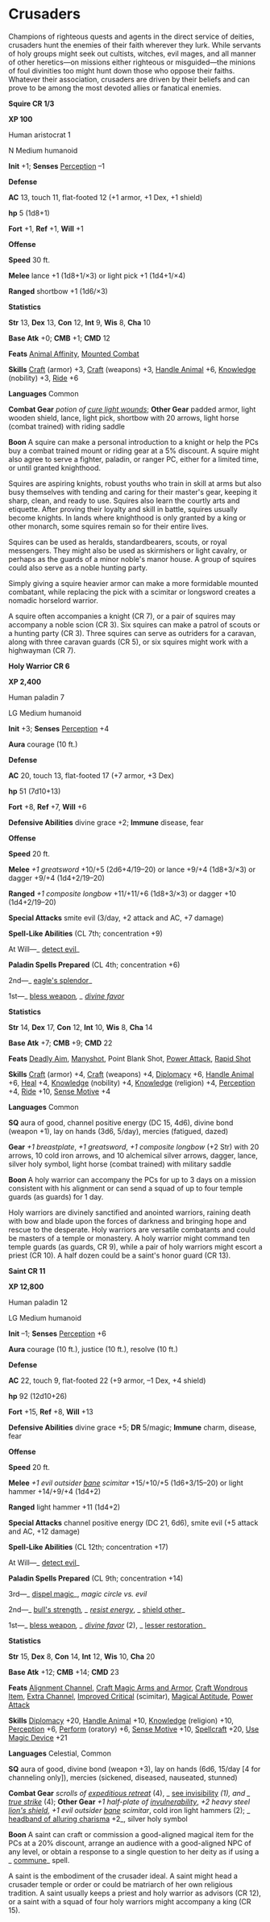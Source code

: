 # Crusaders

Champions of righteous quests and agents in the direct service of deities, crusaders hunt the enemies of their faith wherever they lurk. While servants of holy groups might seek out cultists, witches, evil mages, and all manner of other heretics—on missions either righteous or misguided—the minions of foul divinities too might hunt down those who oppose their faiths. Whatever their association, crusaders are driven by their beliefs and can prove to be among the most devoted allies or fanatical enemies.

**Squire CR 1/3**

**XP 100**

Human aristocrat 1

N Medium humanoid

**Init** +1; **Senses** [Perception](../../skills/perception.html#_perception) –1

**Defense**

**AC** 13, touch 11, flat-footed 12 (+1 armor, +1 Dex, +1 shield)

**hp** 5 (1d8+1)

**Fort** +1, **Ref** +1, **Will** +1

**Offense**

**Speed** 30 ft.

**Melee** lance +1 (1d8+1/×3) or light pick +1 (1d4+1/×4)

**Ranged** shortbow +1 (1d6/×3)

**Statistics**

**Str** 13, **Dex** 13, **Con** 12, **Int** 9, **Wis** 8, **Cha** 10

**Base Atk** +0; **CMB** +1; **CMD** 12

**Feats** [Animal Affinity](../../feats.html#_animal-affinity), [Mounted Combat](../../feats.html#_mounted-combat)

**Skills** [Craft](../../skills/craft.html#_craft) (armor) +3, [Craft](../../skills/craft.html#_craft) (weapons) +3, [Handle Animal](../../skills/handleAnimal.html#_handle-animal) +6, [Knowledge](../../skills/knowledge.html#_knowledge) (nobility) +3, [Ride](../../skills/ride.html#_ride) +6

**Languages** Common

**Combat Gear** _potion of [cure light wounds](../../spells/cureLightWounds.html#_cure-light-wounds)_; **Other Gear** padded armor, light wooden shield, lance, light pick, shortbow with 20 arrows, light horse (combat trained) with riding saddle

**Boon** A squire can make a personal introduction to a knight or help the PCs buy a combat trained mount or riding gear at a 5% discount. A squire might also agree to serve a fighter, paladin, or ranger PC, either for a limited time, or until granted knighthood.

Squires are aspiring knights, robust youths who train in skill at arms but also busy themselves with tending and caring for their master's gear, keeping it sharp, clean, and ready to use. Squires also learn the courtly arts and etiquette. After proving their loyalty and skill in battle, squires usually become knights. In lands where knighthood is only granted by a king or other monarch, some squires remain so for their entire lives.

Squires can be used as heralds, standardbearers, scouts, or royal messengers. They might also be used as skirmishers or light cavalry, or perhaps as the guards of a minor noble's manor house. A group of squires could also serve as a noble hunting party.

Simply giving a squire heavier armor can make a more formidable mounted combatant, while replacing the pick with a scimitar or longsword creates a nomadic horselord warrior.

A squire often accompanies a knight (CR 7), or a pair of squires may accompany a noble scion (CR 3). Six squires can make a patrol of scouts or a hunting party (CR 3). Three squires can serve as outriders for a caravan, along with three caravan guards (CR 5), or six squires might work with a highwayman (CR 7).

**Holy Warrior CR 6**

**XP 2,400**

Human paladin 7

LG Medium humanoid

**Init** +3; **Senses** [Perception](../../skills/perception.html#_perception) +4

**Aura** courage (10 ft.)

**Defense**

**AC** 20, touch 13, flat-footed 17 (+7 armor, +3 Dex)

**hp** 51 (7d10+13)

**Fort** +8, **Ref** +7, **Will** +6

**Defensive Abilities** divine grace +2; **Immune** disease, fear

**Offense**

**Speed** 20 ft.

**Melee** _+1 greatsword_ +10/+5 (2d6+4/19–20) or lance +9/+4 (1d8+3/×3) or dagger +9/+4 (1d4+2/19–20)

**Ranged** _+1 composite longbow_ +11/+11/+6 (1d8+3/×3) or dagger +10 (1d4+2/19–20)

**Special Attacks** smite evil (3/day, +2 attack and AC, +7 damage)

**Spell-Like Abilities** (CL 7th; concentration +9)

At Will—_ [detect evil](../../spells/detectEvil.html#_detect-evil)_

**Paladin Spells Prepared** (CL 4th; concentration +6)

2nd—_ [eagle's splendor](../../spells/eagleSSplendor.html#_eagle-s-splendor)_

1st—_ [bless weapon](../../spells/blessWeapon.html#_bless-weapon)_, _ [divine favor](../../spells/divineFavor.html#_divine-favor)_

**Statistics**

**Str** 14, **Dex** 17, **Con** 12, **Int** 10, **Wis** 8, **Cha** 14

**Base Atk** +7; **CMB** +9; **CMD** 22

**Feats** [Deadly Aim](../../feats.html#_deadly-aim), [Manyshot](../../feats.html#_manyshot), Point Blank Shot, [Power Attack](../../feats.html#_power-attack), [Rapid Shot](../../feats.html#_rapid-shot)

**Skills** [Craft](../../skills/craft.html#_craft) (armor) +4, [Craft](../../skills/craft.html#_craft) (weapons) +4, [Diplomacy](../../skills/diplomacy.html#_diplomacy) +6, [Handle Animal](../../skills/handleAnimal.html#_handle-animal) +6, [Heal](../../skills/heal.html#_heal) +4, [Knowledge](../../skills/knowledge.html#_knowledge) (nobility) +4, [Knowledge](../../skills/knowledge.html#_knowledge) (religion) +4, [Perception](../../skills/perception.html#_perception) +4, [Ride](../../skills/ride.html#_ride) +10, [Sense Motive](../../skills/senseMotive.html#_sense-motive) +4

**Languages** Common

**SQ** aura of good, channel positive energy (DC 15, 4d6), divine bond (weapon +1), lay on hands (3d6, 5/day), mercies (fatigued, dazed)

**Gear** _+1 breastplate_, _+1 greatsword_, _+1 composite longbow_ (+2 Str) with 20 arrows, 10 cold iron arrows, and 10 alchemical silver arrows, dagger, lance, silver holy symbol, light horse (combat trained) with military saddle

**Boon** A holy warrior can accompany the PCs for up to 3 days on a mission consistent with his alignment or can send a squad of up to four temple guards (as guards) for 1 day.

Holy warriors are divinely sanctified and anointed warriors, raining death with bow and blade upon the forces of darkness and bringing hope and rescue to the desperate. Holy warriors are versatile combatants and could be masters of a temple or monastery. A holy warrior might command ten temple guards (as guards, CR 9), while a pair of holy warriors might escort a priest (CR 10). A half dozen could be a saint's honor guard (CR 13).

**Saint CR 11**

**XP 12,800**

Human paladin 12

LG Medium humanoid

**Init** –1; **Senses** [Perception](../../skills/perception.html#_perception) +6

**Aura** courage (10 ft.), justice (10 ft.), resolve (10 ft.)

**Defense**

**AC** 22, touch 9, flat-footed 22 (+9 armor, –1 Dex, +4 shield)

**hp** 92 (12d10+26)

**Fort** +15, **Ref** +8, **Will** +13

**Defensive Abilities** divine grace +5; **DR** 5/magic; **Immune** charm, disease, fear

**Offense**

**Speed** 20 ft.

**Melee** _+1 evil outsider [bane](../../magicItems/weapons.html#_weapons-bane) scimitar_ +15/+10/+5 (1d6+3/15–20) or light hammer +14/+9/+4 (1d4+2)

**Ranged** light hammer +11 (1d4+2)

**Special Attacks** channel positive energy (DC 21, 6d6), smite evil (+5 attack and AC, +12 damage)

**Spell-Like Abilities** (CL 12th; concentration +17)

At Will—_ [detect evil](../../spells/detectEvil.html#_detect-evil)_

**Paladin Spells Prepared** (CL 9th; concentration +14)

3rd—_ [dispel magic](../../spells/dispelMagic.html#_dispel-magic)_, _magic circle vs. evil_

2nd—_ [bull's strength](../../spells/bullSStrength.html#_bull-s-strength)_, _ [resist energy](../../spells/resistEnergy.html#_resist-energy)_, _ [shield other](../../spells/shieldOther.html#_shield-other)_

1st—_ [bless weapon](../../spells/blessWeapon.html#_bless-weapon)_, _ [divine favor](../../spells/divineFavor.html#_divine-favor)_ (2), _ [lesser restoration](../../spells/restoration.html#_restoration-lesser)_

**Statistics**

**Str** 15, **Dex** 8, **Con** 14, **Int** 12, **Wis** 10, **Cha** 20

**Base Atk** +12; **CMB** +14; **CMD** 23

**Feats** [Alignment Channel](../../feats.html#_alignment-channel), [Craft Magic Arms and Armor](../../feats.html#_craft-magic-arms-and-armor), [Craft Wondrous Item](../../feats.html#_craft-wondrous-item), [Extra Channel](../../feats.html#_extra-channel), [Improved Critical](../../feats.html#_improved-critical) (scimitar), [Magical Aptitude](../../feats.html#_magical-aptitude), [Power Attack](../../feats.html#_power-attack)

**Skills** [Diplomacy](../../skills/diplomacy.html#_diplomacy) +20, [Handle Animal](../../skills/handleAnimal.html#_handle-animal) +10, [Knowledge](../../skills/knowledge.html#_knowledge) (religion) +10, [Perception](../../skills/perception.html#_perception) +6, [Perform](../../skills/perform.html#_perform) (oratory) +6, [Sense Motive](../../skills/senseMotive.html#_sense-motive) +10, [Spellcraft](../../skills/spellcraft.html#_spellcraft) +20, [Use Magic Device](../../skills/useMagicDevice.html#_use-magic-device) +21

**Languages** Celestial, Common

**SQ** aura of good, divine bond (weapon +3), lay on hands (6d6, 15/day [4 for channeling only]), mercies (sickened, diseased, nauseated, stunned)

**Combat Gear** _scrolls of [expeditious retreat](../../spells/expeditiousRetreat.html#_expeditious-retreat)_ (4), _ [see invisibility](../../spells/seeInvisibility.html#_see-invisibility) _(1), and _ [true strike](../../spells/trueStrike.html#_true-strike)_ (4); **Other Gear** _+1 half-plate of [invulnerability](../../magicItems/armor.html#_armor-invulnerability)_, _+2 heavy steel [lion's shield](../../magicItems/armor.html#_lion-s-shield)_, _+1 evil outsider [bane](../../magicItems/weapons.html#_weapons-bane) scimitar_, cold iron light hammers (2); _ [headband of alluring charisma](../../magicItems/wondrousItems.html#_headband-of-alluring-charisma) +2_, silver holy symbol

**Boon** A saint can craft or commission a good-aligned magical item for the PCs at a 20% discount, arrange an audience with a good-aligned NPC of any level, or obtain a response to a single question to her deity as if using a _ [commune](../../spells/commune.html#_commune)_ spell.

A saint is the embodiment of the crusader ideal. A saint might head a crusader temple or order or could be matriarch of her own religious tradition. A saint usually keeps a priest and holy warrior as advisors (CR 12), or a saint with a squad of four holy warriors might accompany a king (CR 15).

